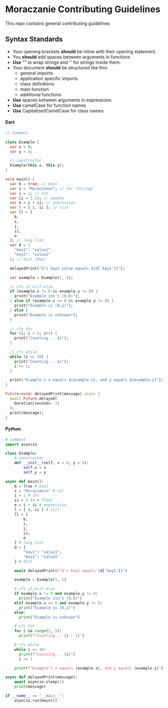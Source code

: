 # Moraczanie Contributing Guidelines

This repo contains general contributing guidelines

## Syntax Standards

* Your opening brackets **should** be inline with their opening statement.
* You **should** add spaces between arguments in functions
* **Use** "" to wrap strings and '' for strings inside them.
* Your document **should** be structured like this:
  - general imports
  - application specific imports
  - class definitions
  - main function
  - additional functions
* **Use** spaces between arguments in expressions
* **Use** camelCase for function names
* **Use** CapitalizedCamelCase for class names


#### Dart

```dart
// Comment

class Example {
  var x = 0;
  var y = 0;

  // constructor
  Example(this.x, this.y);
}

void main() {
  var b = true; // bool
  var s = "Moraczanin"; // str (String)
  var i = 1; // int
  var ii = 3.14; // double
  var e = i + ii; // expression
  var l = [ i, ii ]; // list
  var ll = [
    b,
    s,
    i,
    ii,
    e
  ]; // long list
  var d = {
    "key1": "value1",
    "key2": "value2"
  }; // dict (Map)

  delayedPrint("d's key1 value equals ${d['key1']}");

  var example = Example(1, 1);

  // cfs if-elif-else
  if (example.x != 0 && example.y != 0) {
    print("Example isn't (0,0)");
  } else if (example.x == 0 && example.y != 0) {
    print("Example is (0,y)");
  } else {
    print("Example is unknown");
  }

  // cfs for
  for (i; i < 5; i++) {
    print("Counting... $i");
  }

  // cfs while
  while (i <= 10) {
    print("Counting... $i");
    i += 1;
  }

  print("Example's x equals ${example.x}, and y equals ${example.y}");
}

Future<void> delayedPrint(message) async {
  await Future.delayed(
    Duration(seconds: 1)
  );
  print(message);
}
```

#### Python

```python
# Comment
import asyncio

class Example:
    # constructor
    def __init__(self, x = 0, y = 0):
        self.x = x
        self.y = y

async def main():
    b = True # bool
    s = "Moraczanin" # str
    i = 1 # int
    ii = 3.14 # float
    e = i + ii # expression
    l = [ i, ii ] # list
    ll = [
        b,
        s,
        i,
        ii,
        e
    ] # long list
    d = {
        "key1": "value1",
        "key2": "value2"
    } # dict

    await delayedPrint(f"d's key1 equals {d['key1']}")

    example = Example(1, 1)

    # cfs if-elif-else
    if example.x != 0 and example.y != 0:
      print("Example isn't (0,0)")
    elif example.x == 0 and example.y != 0:
      print("Example is (0,y)")
    else:
      print("Example is unknown")

    # cfs for
    for i in range(2, 5):
      print(f"Counting... {i - 1}")

    # cfs while
    while i <= 10:
      print(f"Counting... {i}")
      i += 1

    print(f"Example's x equals {example.x}, and y equals {example.y}")

async def delayedPrint(message):
    await asyncio.sleep(1)
    print(message)

if __name__ == "__main__":
    asyncio.run(main())
```
